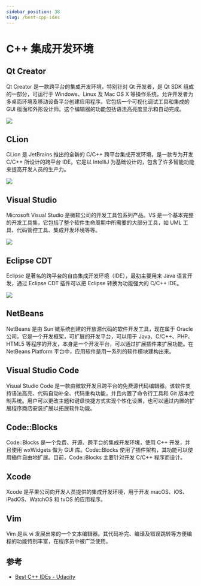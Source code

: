 ```yaml
---
sidebar_position: 38
slug: /best-cpp-ides
---
```


# C++ 集成开发环境



## Qt Creator

Qt Creator 是一款跨平台的集成开发环境，特别针对 Qt 开发者，是 Qt SDK 组成的一部分，可运行于 Windows、Linux 及 Mac OS X 等操作系统，允许开发者为多桌面环境及移动设备平台创建应用程序。它包括一个可视化调试工具和集成的GUI 版面和外形设计师。这个编辑器的功能包括语法高亮度显示和自动完成。

![](https://static.getiot.tech/qtcreator-debug.webp)



## CLion

CLion 是 JetBrains 推出的全新的 C/C++ 跨平台集成开发环境，是一款专为开发 C/C++ 所设计的跨平台 IDE。它是以 IntelliJ 为基础设计的，包含了许多智能功能来提高开发人员的生产力。

![](https://static.getiot.tech/clion-debug.webp)



## Visual Studio

Microsoft Visual Studio 是微软公司的开发工具包系列产品。VS 是一个基本完整的开发工具集，它包括了整个软件生命周期中所需要的大部分工具，如 UML 工具、代码管控工具、集成开发环境等等。

![](https://static.getiot.tech/microsoft-visual-studio.webp)



## Eclipse CDT

Eclipse 是著名的跨平台的自由集成开发环境（IDE），最初主要用来 Java 语言开发，通过 Eclipse CDT 插件可以把 Eclipse 转换为功能强大的 C/C++ IDE。

![](https://static.getiot.tech/eclipse-debug-console.webp)



## NetBeans

NetBeans 是由 Sun 微系统创建的开放源代码的软件开发工具，现在属于 Oracle 公司。它是一个开发框架，可扩展的开发平台，可以用于 Java、C/C++、PHP、HTML5 等程序的开发，本身是一个开发平台，可以通过扩展插件来扩展功能。在 NetBeans Platform 平台中，应用软件是用一系列的软件模块建构出来。





## Visual Studio Code

Visual Studio Code 是一款由微软开发且跨平台的免费源代码编辑器。该软件支持语法高亮、代码自动补全、代码重构功能，并且内置了命令行工具和 Git 版本控制系统。用户可以更改主题和键盘快捷方式实现个性化设置，也可以通过内置的扩展程序商店安装扩展以拓展软件功能。



## Code::Blocks

Code::Blocks 是一个免费、开源、跨平台的集成开发环境，使用 C++ 开发，并且使用 wxWidgets 做为 GUI 库。Code::Blocks 使用了插件架构，其功能可以使用插件自由地扩展。目前，Code::Blocks 主要针对开发 C/C++ 程序而设计。



## Xcode

Xcode 是苹果公司向开发人员提供的集成开发环境，用于开发 macOS、iOS、iPadOS、WatchOS 和 tvOS 的应用程序。



## Vim

Vim 是从 vi 发展出来的一个文本编辑器。其代码补完、编译及错误跳转等方便编程的功能特别丰富，在程序员中被广泛使用。




## 参考

- [Best C++ IDEs - Udacity](https://www.udacity.com/blog/2020/05/best-c-ides.html)
